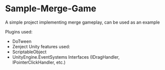 # Sample-Merge-Game

A simple project implementing merge gameplay, can be used as an example

Plugins used:
- DoTween
- Zenject
Unity features used:
- ScriptableObject
- UnityEngine.EventSystems Interfaces (IDragHandler, IPointerClickHandler, etc.)
